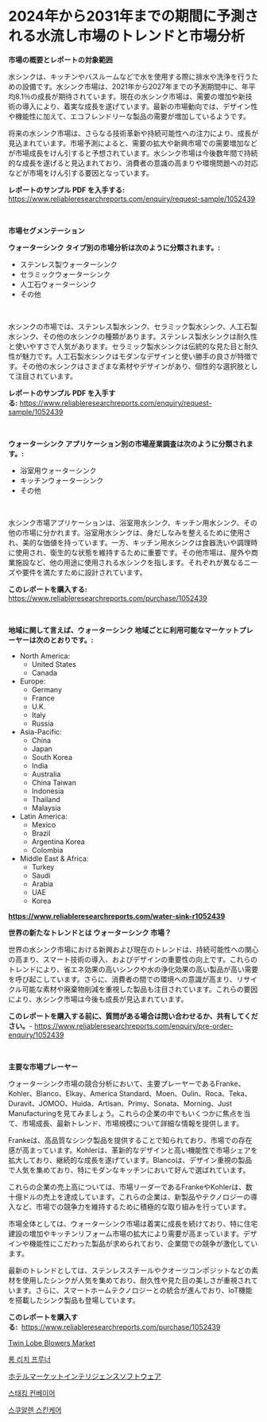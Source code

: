 <p><h1>2024年から2031年までの期間に予測される水流し市場のトレンドと市場分析</h1></p><p><strong>市場の概要とレポートの対象範囲</strong></p>
<p><p>水シンクは、キッチンやバスルームなどで水を使用する際に排水や洗浄を行うための設備です。水シンク市場は、2021年から2027年までの予測期間中に、年平均8.1％の成長が期待されています。現在の水シンク市場は、需要の増加や新技術の導入により、着実な成長を遂げています。最新の市場動向では、デザイン性や機能性に加えて、エコフレンドリーな製品の需要が増加しているようです。</p><p>将来の水シンク市場は、さらなる技術革新や持続可能性への注力により、成長が見込まれています。市場予測によると、需要の拡大や新興市場での需要増加などが市場成長をけん引すると予想されています。水シンク市場は今後数年間で持続的な成長を遂げると見込まれており、消費者の意識の高まりや環境問題への対応などが市場をけん引する要因となっています。</p></p>
<p><strong>レポートのサンプル PDF を入手する:</strong> <a href="https://www.reliableresearchreports.com/enquiry/request-sample/1052439">https://www.reliableresearchreports.com/enquiry/request-sample/1052439</a></p>
<p>&nbsp;</p>
<p><strong>市場セグメンテーション</strong></p>
<p><strong>ウォーターシンク タイプ別の市場分析は次のように分類されます。:</strong></p>
<p><ul><li>ステンレス製ウォーターシンク</li><li>セラミックウォーターシンク</li><li>人工石ウォーターシンク</li><li>その他</li></ul></p>
<p>&nbsp;</p>
<p><p>水シンクの市場では、ステンレス製水シンク、セラミック製水シンク、人工石製水シンク、その他の水シンクの種類があります。ステンレス製水シンクは耐久性と使いやすさで人気があります。セラミック製水シンクは伝統的な見た目と耐久性が魅力です。人工石製水シンクはモダンなデザインと使い勝手の良さが特徴です。その他の水シンクはさまざまな素材やデザインがあり、個性的な選択肢として注目されています。</p></p>
<p><strong>レポートのサンプル PDF を入手する:</strong>&nbsp;<a href="https://www.reliableresearchreports.com/enquiry/request-sample/1052439">https://www.reliableresearchreports.com/enquiry/request-sample/1052439</a></p>
<p>&nbsp;</p>
<p><strong> ウォーターシンク アプリケーション別の市場産業調査は次のように分類されます。:</strong></p>
<p><ul><li>浴室用ウォーターシンク</li><li>キッチンウォーターシンク</li><li>その他</li></ul></p>
<p>&nbsp;</p>
<p><p>水シンク市場アプリケーションは、浴室用水シンク、キッチン用水シンク、その他の市場に分かれます。浴室用水シンクは、身だしなみを整えるために使用され、美的な価値を持っています。一方、キッチン用水シンクは食器洗いや調理時に使用され、衛生的な状態を維持するために重要です。その他市場は、屋外や商業施設など、他の用途に使用される水シンクを指します。それぞれが異なるニーズや要件を満たすために設計されています。</p></p>
<p><strong>このレポートを購入する:</strong>&nbsp; <a href="https://www.reliableresearchreports.com/purchase/1052439">https://www.reliableresearchreports.com/purchase/1052439</a></p>
<p>&nbsp;</p>
<p><strong>地域に関して言えば、ウォーターシンク 地域ごとに利用可能なマーケットプレーヤーは次のとおりです。:</strong></p>
<p><ul>
    <li>
        North America:
        <ul>
            <li>United States</li>
            <li>Canada</li>
        </ul>
    </li>
    <li>
        Europe:
        <ul>
            <li>Germany</li>
            <li>France</li>
            <li>U.K.</li>
            <li>Italy</li>
            <li>Russia</li>
        </ul>
    </li>
    <li>
        Asia-Pacific:
        <ul>
            <li>China</li>
            <li>Japan</li>
            <li>South Korea</li>
            <li>India</li>
            <li>Australia</li>
            <li>China Taiwan</li>
            <li>Indonesia</li>
            <li>Thailand</li>
            <li>Malaysia</li>
        </ul>
    </li>
    <li>
        Latin America:
        <ul>
            <li>Mexico</li>
            <li>Brazil</li>
            <li>Argentina Korea</li>
            <li>Colombia</li>
        </ul>
    </li>
    <li>
        Middle East & Africa:
        <ul>
            <li>Turkey</li>
            <li>Saudi</li>
            <li>Arabia</li>
            <li>UAE</li>
            <li>Korea</li>
        </ul>
    </li>
    </ul></p>
<p><strong><a href="https://www.reliableresearchreports.com/water-sink-r1052439">https://www.reliableresearchreports.com/water-sink-r1052439</a></strong>&nbsp;</p>
<p><strong>世界の新たなトレンドとは ウォーターシンク 市場？</strong></p>
<p><p>世界の水シンク市場における新興および現在のトレンドは、持続可能性への関心の高まり、スマート技術の導入、およびデザインの重要性の向上です。これらのトレンドにより、省エネ効果の高いシンクや水の浄化効果の高い製品が高い需要を呼び起こしています。さらに、消費者の間での環境への意識が高まり、リサイクル可能な素材や廃棄物削減を重視した製品も注目されています。これらの要因により、水シンク市場は今後も成長が見込まれています。</p></p>
<p><strong>このレポートを購入する前に、質問がある場合は問い合わせるか、共有してください。</strong>- <a href="https://www.reliableresearchreports.com/enquiry/pre-order-enquiry/1052439">https://www.reliableresearchreports.com/enquiry/pre-order-enquiry/1052439</a></p>
<p>&nbsp;</p>
<p><strong>主要な市場プレーヤー</strong></p>
<p><p>ウォーターシンク市場の競合分析において、主要プレーヤーであるFranke、Kohler、Blanco、Elkay、America Standard、Moen、Oulin、Roca、Teka、Duravit、JOMOO、Huida、Artisan、Primy、Sonata、Morning、Just Manufacturingを見てみましょう。これらの企業の中でもいくつかに焦点を当て、市場成長、最新トレンド、市場規模について詳細な情報を提供します。</p><p>Frankeは、高品質なシンク製品を提供することで知られており、市場での存在感が高まっています。Kohlerは、革新的なデザインと高い機能性で市場シェアを拡大しており、継続的な成長を遂げています。Blancoは、デザイン重視の製品で人気を集めており、特にモダンなキッチンにおいて好んで選ばれています。</p><p>これらの企業の売上高については、市場リーダーであるFrankeやKohlerは、数十億ドルの売上を達成しています。これらの企業は、新製品やテクノロジーの導入など、市場での競争力を維持するために積極的な取り組みを行っています。</p><p>市場全体としては、ウォーターシンク市場は着実に成長を続けており、特に住宅建設の増加やキッチンリフォーム市場の拡大により需要が高まっています。デザインや機能性にこだわった製品が求められており、企業間での競争が激化しています。</p><p>最新のトレンドとしては、ステンレススチールやクオーツコンポジットなどの素材を使用したシンクが人気を集めており、耐久性や見た目の美しさが重視されています。さらに、スマートホームテクノロジーとの統合が進んでおり、IoT機能を搭載したシンク製品も登場しています。</p></p>
<p><strong>このレポートを購入する:</strong>&nbsp;&nbsp;<a href="https://www.reliableresearchreports.com/purchase/1052439">https://www.reliableresearchreports.com/purchase/1052439</a></p>
<p><p><a href="https://github.com/Airanohannonzb68e5pb53oc1/Market-Research-Report-List-2/blob/main/twin-lobe-blowers-market.md">Twin Lobe Blowers Market</a></p><p><a href="https://github.com/TimmyMann6767/Market-Research-Report-List-1/blob/main/982301626793.md">롱 리치 프루너</a></p><p><a href="https://medium.com/@myronobertrtys5475654/%E3%83%9B%E3%83%86%E3%83%AB%E5%B8%82%E5%A0%B4%E6%83%85%E5%A0%B1%E3%82%BD%E3%83%95%E3%83%88%E3%82%A6%E3%82%A7%E3%82%A2%E5%B8%82%E5%A0%B4%E3%81%AE%E3%83%A1%E3%83%88%E3%83%AA%E3%82%AF%E3%82%B9%E3%82%92%E8%A7%A3%E8%AA%AD%E3%81%99%E3%82%8B-%E5%B8%82%E5%A0%B4%E3%82%B7%E3%82%A7%E3%82%A2-%E3%83%88%E3%83%AC%E3%83%B3%E3%83%89-%E6%88%90%E9%95%B7%E3%83%91%E3%82%BF%E3%83%BC%E3%83%B3-b5f40d16d7a9">ホテルマーケットインテリジェンスソフトウェア</a></p><p><a href="https://medium.com/@lowellleke20231/%EC%8A%A4%ED%83%9C%ED%82%B9-%EC%BB%A8%EB%B2%A0%EC%9D%B4%EC%96%B4-%EC%8B%9C%EC%9E%A5-%EB%B3%B4%EA%B3%A0%EC%84%9C%EB%8A%94-%EC%9D%B4-%EC%8B%9C%EC%9E%A5%EC%9D%98-%EC%B5%9C%EC%8B%A0-%EB%8F%99%ED%96%A5%EA%B3%BC-%EC%84%B1%EC%9E%A5-%EA%B8%B0%ED%9A%8C%EB%A5%BC-%EB%B3%B4%EC%97%AC%EC%A4%8D%EB%8B%88%EB%8B%A4-7fd09953d55c">스태킹 컨베이어</a></p><p><a href="https://github.com/JeromeRtyau89966/Market-Research-Report-List-1/blob/main/596726726794.md">스쿠알렌 스킨케어</a></p></p>